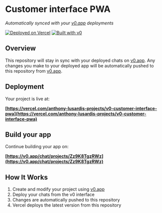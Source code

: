 # Customer interface PWA

*Automatically synced with your [v0.app](https://v0.app) deployments*

[![Deployed on Vercel](https://img.shields.io/badge/Deployed%20on-Vercel-black?style=for-the-badge&logo=vercel)](https://vercel.com/anthony-lusardis-projects/v0-customer-interface-pwa)
[![Built with v0](https://img.shields.io/badge/Built%20with-v0.app-black?style=for-the-badge)](https://v0.app/chat/projects/Zz9K8TgzRWz)

## Overview

This repository will stay in sync with your deployed chats on [v0.app](https://v0.app).
Any changes you make to your deployed app will be automatically pushed to this repository from [v0.app](https://v0.app).

## Deployment

Your project is live at:

**[https://vercel.com/anthony-lusardis-projects/v0-customer-interface-pwa](https://vercel.com/anthony-lusardis-projects/v0-customer-interface-pwa)**

## Build your app

Continue building your app on:

**[https://v0.app/chat/projects/Zz9K8TgzRWz](https://v0.app/chat/projects/Zz9K8TgzRWz)**

## How It Works

1. Create and modify your project using [v0.app](https://v0.app)
2. Deploy your chats from the v0 interface
3. Changes are automatically pushed to this repository
4. Vercel deploys the latest version from this repository
